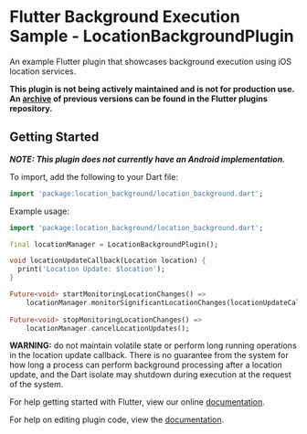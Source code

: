 # Flutter Background Execution Sample - LocationBackgroundPlugin

An example Flutter plugin that showcases background execution using iOS location services.

**This plugin is not being actively maintained and is not for production use. An [archive](https://github.com/flutter/plugins/tree/af86b9db204d4fee2d0eeabb2325007ec5f20424/packages/location_background) of previous versions can be found in the Flutter plugins repository.**

## Getting Started

**_NOTE: This plugin does not currently have an Android implementation._**

To import, add the following to your Dart file:

```dart
import 'package:location_background/location_background.dart';
```

Example usage:

```dart
import 'package:location_background/location_background.dart';

final locationManager = LocationBackgroundPlugin();

void locationUpdateCallback(Location location) {
  print('Location Update: $location');
}

Future<void> startMonitoringLocationChanges() =>
    locationManager.monitorSignificantLocationChanges(locationUpdateCallback);
    
Future<void> stopMonitoringLocationChanges() =>
    locationManager.cancelLocationUpdates();
```

**WARNING:** do not maintain volatile state or perform long running operations in the location update callback. There is no guarantee from the system for how long a process can perform background processing after a location update, and the Dart isolate may shutdown during execution at the request of the system.

For help getting started with Flutter, view our online
[documentation](https://flutter.io/).

For help on editing plugin code, view the [documentation](https://flutter.io/platform-plugins/#edit-code).
